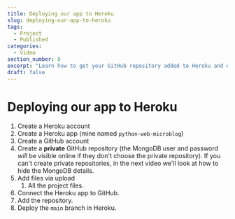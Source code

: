 ```yaml
---
title: Deploying our app to Heroku
slug: deploying-our-app-to-heroku
tags:
  - Project
  - Published
categories:
  - Video
section_number: 8
excerpt: "Learn how to get your GitHub repository added to Heroku and deployed in their platform."
draft: false
---
```


# Deploying our app to Heroku

1. Create a Heroku account
2. Create a Heroku app (mine named `python-web-microblog`)
3. Create a GitHub account
4. Create a **private** GitHub repository (the MongoDB user and password *will* be visible online if they don't choose the private repository). If you can't create private repositories, in the next video we'll look at how to hide the MongoDB details.
5. Add files via upload
    1. All the project files.
6. Connect the Heroku app to GitHub.
7. Add the repository.
8. Deploy the `main` branch in Heroku.